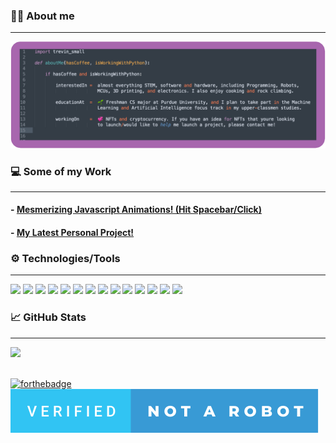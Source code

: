 ### 🙋‍♂️  About me
---
<img src="./readme_about_me.png" alt="About Me" style="background-color:transparent;">

### 💻  Some of my Work
---
#### - [Mesmerizing Javascript Animations! (Hit Spacebar/Click)](https://trevin-small.github.io/Fractals-JS/)
#### - [My Latest Personal Project!](https://www.werms-nfts.com/)

### ⚙️  Technologies/Tools
---
<img src="https://img.shields.io/badge/OS-macOS-informational?style=flat&logo=<LOGO_NAME>&logoColor=white&color=f571b1" style="background-color:transparent;">
<img src="https://img.shields.io/badge/Editor-VS_code-informational?style=flat&logo=<LOGO_NAME>&logoColor=white&color=637eeb" style="background-color:transparent;">
<img src="https://img.shields.io/badge/Editor-Sublime-informational?style=flat&logo=<LOGO_NAME>&logoColor=white&color=637eeb" style="background-color:transparent;">
<img src="https://img.shields.io/badge/Code-Python-informational?style=flat&logo=<Python>&logoColor=white&color=2bbc8a" style="background-color:transparent;">
<img src="https://img.shields.io/badge/Code-Java-informational?style=flat&logo=<LOGO_NAME>&logoColor=white&color=2bbc8a" style="background-color:transparent;">
<img src="https://img.shields.io/badge/Code-Javascript-informational?style=flat&logo=<LOGO_NAME>&logoColor=white&color=2bbc8a" style="background-color:transparent;"> 
<img src="https://img.shields.io/badge/Code-Solidity-informational?style=flat&logo=<LOGO_NAME>&logoColor=white&color=2bbc8a" style="background-color:transparent;">
<img src="https://img.shields.io/badge/Code-C++-informational?style=flat&logo=<LOGO_NAME>&logoColor=white&color=2bbc8a" style="background-color:transparent;">
<img src="https://img.shields.io/badge/Tools-3D_Printing-informational?style=flat&logo=<LOGO_NAME>&logoColor=white&color=aebfb8" style="background-color:transparent;">
<img src="https://img.shields.io/badge/Tools-Fusion_360-informational?style=flat&logo=<LOGO_NAME>&logoColor=white&color=aebfb8" style="background-color:transparent;">
<img src="https://img.shields.io/badge/Tools-Onshape-informational?style=flat&logo=<LOGO_NAME>&logoColor=white&color=aebfb8" style="background-color:transparent;">
<img src="https://img.shields.io/badge/Tools-Prusa_Slicer-informational?style=flat&logo=<LOGO_NAME>&logoColor=white&color=aebfb8" style="background-color:transparent;">
<img src="https://img.shields.io/badge/Platforms-Arduino-informational?style=flat&logo=<LOGO_NAME>&logoColor=white&color=ffc72e" style="background-color:transparent;">
<img src="https://img.shields.io/badge/Platforms-Raspberry_Pi-informational?style=flat&logo=<LOGO_NAME>&logoColor=white&color=ffc72e" style="background-color:transparent;">

### 📈  GitHub Stats
---
<img src="https://github-readme-stats.vercel.app/api?username=Trevin-Small&count_private=true&show_icons=true&theme=cobalt" style="background-color:transparent;">

<br>
<br>

[![forthebadge](https://forthebadge.com/images/badges/powered-by-coffee.svg)](https://forthebadge.com) ![(Not a Robot)](./verified-not-a-robot.svg) 
